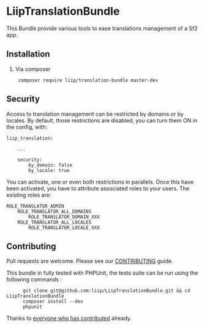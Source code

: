 LiipTranslationBundle
=====================

This Bundle provide various tools to ease translations management of a Sf2 app.

Installation
------------

  1. Via composer

          composer require liip/translation-bundle master-dev

Security
--------

Access to translation management can be restricted by domains or by locales. By default, those restrictions are
disabled, you can turn them ON in the config, with:


    liip_translation:

        ...

        security:
            by_domain: false
            by_locale: true

You can activate, one or even both restrictions in parallels. Once this have been activated, you have to attribute
associated roles to your users. The existing roles are:


    ROLE_TRANSLATOR_ADMIN
        ROLE_TRANSLATOR_ALL_DOMAINS
            ROLE_TRANSLATOR_DOMAIN_XXX
        ROLE_TRANSLATOR_ALL_LOCALES
            ROLE_TRANSLATOR_LOCALE_XXX



Contributing
------------

Pull requests are welcome. Please see our [CONTRIBUTING](https://github.com/liip/LiipTranslationBundle/blob/master/CONTRIBUTING.md) guide.

This bundle in fully tested with PHPUnit, the tests suite can be run using the following commands :

          git clone git@github.com:liip/LiipTranslationBundle.git && cd LiipTranslationBundle
          composer install --dev
          phpunit

Thanks to [everyone who has contributed](https://github.com/liip/LiipTranslationBundle/graphs/contributors) already.
